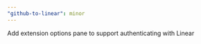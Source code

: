```yaml
---
"github-to-linear": minor
---
```


Add extension options pane to support authenticating with Linear
